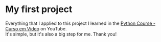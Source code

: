# My first project
Everything that I applied to this project I learned in the [Python Course - Curso em Vídeo](https://www.youtube.com/playlist?list=PLvE-ZAFRgX8hnECDn1v9HNTI71veL3oW0) on YouTube.<br />
It's simple, but it's also a big step for me. Thank you!
